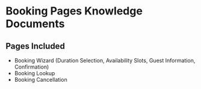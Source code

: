 # Booking Pages Knowledge Documents

## Pages Included
- Booking Wizard (Duration Selection, Availability Slots, Guest Information, Confirmation)
- Booking Lookup
- Booking Cancellation